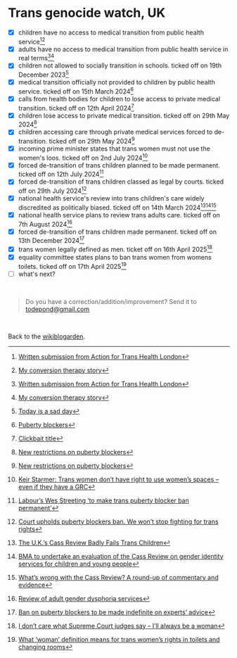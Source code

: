 # Trans genocide watch, UK

- [x] children have no access to medical transition from public health service[^times][^conversion]
- [x] adults have no access to medical transition from public health service in real terms[^times][^conversion]
- [x] children not allowed to socially transition in schools. ticked off on 19th December 2023[^school]
- [x] medical transition officially not provided to children by public health service. ticked off on 15th March 2024[^medicine]
- [x] calls from health bodies for children to lose access to private medical transition. ticked off on 12th April 2024[^cass]
- [x] children lose access to private medical transition. ticked off on 29th May 2024[^june]
- [x] children accessing care through private medical services forced to de-transition. ticked off on 29th May 2024[^june]
- [x] incoming prime minister states that trans women must not use the women's loos. ticked off on 2nd July 2024[^loo]
- [x] forced de-transition of trans children planned to be made permanent. ticked off on 12th July 2024[^july]
- [x] forced de-transition of trans children classed as legal by courts. ticked off on 29th July 2024[^legal]
- [x] national health service's review into trans children's care widely discredited as politically biased. ticked off on 14th March 2024[^amer][^bm][^ruth]
- [x] national health service plans to review trans adults care. ticked off on 7th August 2024[^adult]
- [x] forced de-transition of trans children made permanent. ticked off on 13th December 2024[^dec]
- [x] trans women legally defined as men. ticket off on 16th April 2025[^supreme]
- [x] equality committee states plans to ban trans women from womens toilets. ticked off on 17th April 2025[^equal]
- [ ] what's next?

[^conversion]: [My conversion therapy story](https://www.todepond.com/wikiblogarden/health/conversion-therapy/)
[^times]: [Written submission from Action for Trans Health London](https://committees.parliament.uk/writtenevidence/104652/html/)
[^school]: [Today is a sad day](https://www.todepond.com/wikiblogarden/genocide/sad-day/)
[^medicine]: [Puberty blockers](https://www.todepond.com/wikiblogarden/genocide/blockers/)
[^cass]: [Clickbait title](https://www.todepond.com/wikiblogarden/genocide/sad-day/cass/)
[^june]: [New restrictions on puberty blockers](https://www.gov.uk/government/news/new-restrictions-on-puberty-blockers)
[^july]: [Labour’s Wes Streeting ‘to make trans puberty blocker ban permanent’](https://www.thepinknews.com/2024/07/12/wes-streeting-puberty-blockers/)
[^legal]: [Court upholds puberty blockers ban. We won’t stop fighting for trans rights](https://goodlawproject.org/update/court-upholds-puberty-blockers-ban-we-wont-stop-fighting-for-trans-rights/)
[^loo]: [Keir Starmer: Trans women don’t have right to use women’s spaces – even if they have a GRC](https://www.thepinknews.com/2024/07/02/keir-starmer-labour-trans-single-sex-spaces/)
[^amer]: [The U.K.’s Cass Review Badly Fails Trans Children](https://www.scientificamerican.com/article/the-u-k-s-cass-review-badly-fails-trans-children/)
[^bm]: [BMA to undertake an evaluation of the Cass Review on gender identity services for children and young people](https://www.bma.org.uk/bma-media-centre/bma-to-undertake-an-evaluation-of-the-cass-review-on-gender-identity-services-for-children-and-young-people)
[^ruth]: [What’s wrong with the Cass Review? A round-up of commentary and evidence](https://ruthpearce.net/2024/04/16/whats-wrong-with-the-cass-review-a-round-up-of-commentary-and-evidence/)
[^adult]: [Review of adult gender dysphoria services](https://www.england.nhs.uk/commissioning/spec-services/npc-crg/gender-dysphoria-clinical-programme/review-of-adult-gender-dysphoria-services/)
[^dec]: [Ban on puberty blockers to be made indefinite on experts’ advice](https://www.gov.uk/government/news/ban-on-puberty-blockers-to-be-made-indefinite-on-experts-advice)
[^supreme]: [I don’t care what Supreme Court judges say – I’ll always be a woman](https://metro.co.uk/2025/04/16/dont-care-supreme-court-judges-say-always-a-woman-22919816/)
[^equal]: [What ‘woman’ definition means for trans women’s rights in toilets and changing rooms](https://metro.co.uk/2025/04/17/trans-women-barred-using-womens-toilets-equality-watchdog-says-22923764/)

<br>

> Do you have a correction/addition/improvement? Send it to todepond@gmail.com

<br>

Back to the [wikiblogarden](/wikiblogarden).
